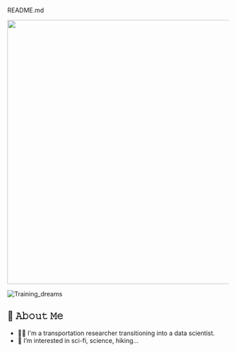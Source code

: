 README.md
 
<p align="center">

 <img src="https://user-images.githubusercontent.com/91080406/187878848-a4f76322-d08f-4a6d-b5a8-435b22312f7e.jpg" width="600">  


<!--
the gif below was made with a JS with a library TypewriterJS.

https://github.com/tameemsafi/typewriterjs/tree/ca969c37d9639c68091e9f9c896bcccf9cebcf6d

 -->
   
 
 
 ![Training_dreams](https://user-images.githubusercontent.com/91080406/187949649-c2434f45-471b-42fc-b115-0d8b5cb5eea2.gif)

 
 </p>

## :book: 𝙰𝚋𝚘𝚞𝚝 𝙼𝚎   
- 👨‍🎓 I'm a transportation researcher transitioning into a data scientist.  
- 👀 I’m interested in sci-fi, science, hiking... 
 

<!---
Freegalado/Freegalado is a ✨ special ✨ repository because its `README.md` (this file) appears on your GitHub profile.
You can click the Preview link to take a look at your changes.
--->
 
